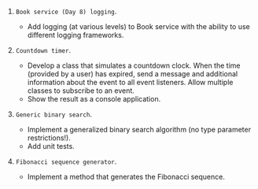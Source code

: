 
1. `Book service (Day 8) logging`.
    - Add logging (at various levels) to Book service with the ability to use different logging frameworks.

2. `Countdown timer`.
    - Develop a class that simulates a countdown clock. When the time (provided by a user) has expired, send a message and additional information about the event to all event listeners. Allow multiple classes to subscribe to an event.
    - Show the result as a console application.

3. `Generic binary search`.
    - Implement a generalized binary search algorithm (no type parameter restrictions!).
    - Add unit tests.

4. `Fibonacci sequence generator`.
    - Implement a method that generates the Fibonacci sequence.
